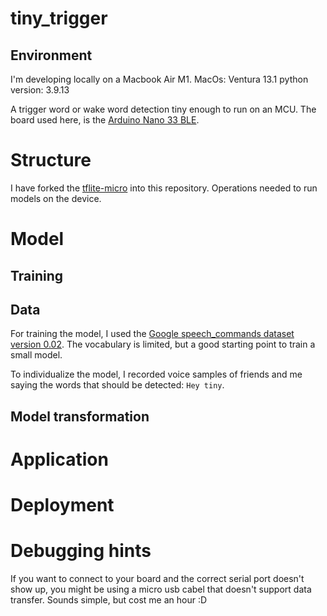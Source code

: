 # tiny_trigger

## Environment
I'm developing locally on a Macbook Air M1.
MacOs: Ventura 13.1
python version: 3.9.13

A trigger word or wake word detection tiny enough to run on an MCU. The board used here, is the [Arduino Nano 33 BLE](https://store.arduino.cc/products/arduino-nano-33-ble).

# Structure
I have forked the [tflite-micro]( https://github.com/tensorflow/tflite-micro-arduino-examples.git) into this repository. Operations needed to run models on the device.
# Model
## Training
## Data
For training the model, I used the [Google speech_commands dataset version 0.02](https://arxiv.org/pdf/1804.03209.pdf). The vocabulary is limited, but a good starting point to train a small model.

To individualize the model, I recorded voice samples of friends and me saying the words that should be detected: `Hey tiny`.
## Model transformation
# Application
# Deployment


# Debugging hints
If you want to connect to your board and the correct serial port doesn't show up, you might be using a micro usb cabel that doesn't support data transfer. Sounds simple, but cost me an hour :D
